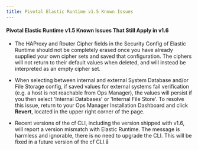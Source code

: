 ```yaml
---
title: Pivotal Elastic Runtime v1.5 Known Issues
---
```


#### Pivotal Elastic Runtime v1.5 Known Issues That Still Apply in v1.6

* The HAProxy and Router Cipher fields in the Security Config of Elastic Runtime should not be completely erased once you have already supplied your own cipher sets and saved that configuration. The ciphers will not return to their default values when deleted, and will instead be interpreted as an empty cipher set.

* When selecting between internal and external System Database and/or File Storage config, if saved values for external systems fail verification (e.g. a host is not reachable from Ops Manager), the values will persist if you then select 'Internal Databases' or 'Internal File Store'. To resolve this issue, return to your Ops Manager Installation Dashboard and click **Revert**, located in the upper right corner of the page.

* Recent versions of the cf CLI, including the version shipped with v1.6, will report a version mismatch with Elastic Runtime. The message is harmless and ignorable, there is no need to upgrade the CLI. This will be fixed in a future version of the cf CLI.å
